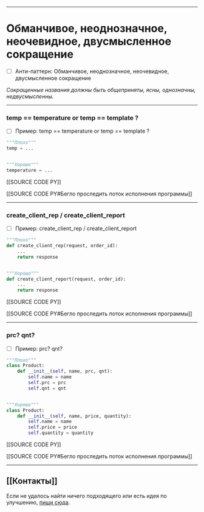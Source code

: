 ***
# Обманчивое, неоднозначное, неочевидное, двусмысленное сокращение
- [ ] Анти-паттерн: Обманчивое, неоднозначное, неочевидное, двусмысленное сокращение

_Сокращенные названия должны быть общеприняты, ясны, однозначны, недвусмысленны._

***
### temp == temperature or temp == template ?
- [ ] Пример: temp == temperature or temp == template ?

```python
"""Плохо"""
temp = ...


"""Хорошо"""
temperature = ...
```

[[SOURCE CODE PY]]

[[SOURCE CODE PY#Бегло проследить поток исполнения программы]]

***
### create_client_rep / create_client_report
- [ ] Пример: create_client_rep / create_client_report

```python
"""Плохо"""
def create_client_rep(request, order_id):
    ...
    return response


"""Хорошо"""
def create_client_report(request, order_id):
    ...
    return response
```

[[SOURCE CODE PY]]

[[SOURCE CODE PY#Бегло проследить поток исполнения программы]]

***
### prc? qnt?
- [ ] Пример: prc? qnt?

```python
"""Плохо"""
class Product:
    def __init__(self, name, prc, qnt):
        self.name = name
        self.prc = prc
        self.qnt = qnt


"""Хорошо"""
class Product:
    def __init__(self, name, price, quantity):
        self.name = name
        self.price = price
        self.quantity = quantity
```

[[SOURCE CODE PY]]

[[SOURCE CODE PY#Бегло проследить поток исполнения программы]]

***
## [[Контакты]]
Если не удалось найти ничего подходящего или есть идея по улучшению, [пиши сюда](https://github.com/jmuriki/WorthGrid/wiki/Контакты).
